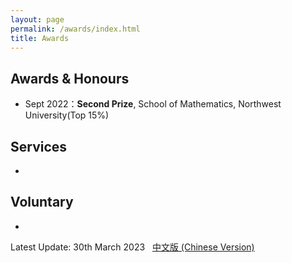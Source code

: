 ```yaml
---
layout: page
permalink: /awards/index.html
title: Awards
---
```


## Awards & Honours

- Sept 2022：**Second Prize**, School of Mathematics, Northwest University(Top 15%)

## Services

- 

## Voluntary

- 



Latest Update: 30th March 2023 &nbsp; [中文版 (Chinese Version)](https://starryious.github.io/KamdenWang2003.github.io/awards-zh/)
